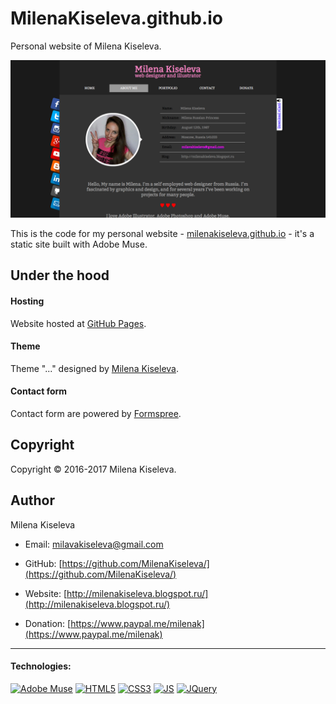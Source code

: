 # MilenaKiseleva.github.io

Personal website of Milena Kiseleva.

[![screenshot](https://github.com/MilenaKiseleva/milenakiseleva.github.io/blob/master/screenshot.png)]()

This is the code for my personal website - [milenakiseleva.github.io](https://milenakiseleva.github.io) - it's a static site built with Adobe Muse.


## Under the hood

#### Hosting

Website hosted at [GitHub Pages](https://pages.github.com).

#### Theme

Theme "..." designed by [Milena Kiseleva](https://milenakiseleva.github.io).

#### Contact form

Contact form are powered by [Formspree](https://formspree.io).


## Copyright

Copyright © 2016-2017 Milena Kiseleva.


## Author

Milena Kiseleva

* Email: milavakiseleva@gmail.com

* GitHub: [https://github.com/MilenaKiseleva/](https://github.com/MilenaKiseleva/)

* Website: [http://milenakiseleva.blogspot.ru/](http://milenakiseleva.blogspot.ru/)

* Donation: [https://www.paypal.me/milenak](https://www.paypal.me/milenak)


---
#### Technologies:

[![Adobe Muse](http://mycyberuniverse.com/public-files/images/logos/Adobe-Muse.png)]()
[![HTML5](http://mycyberuniverse.com/public-files/images/logos/HTML5.png)]()
[![CSS3](http://mycyberuniverse.com/public-files/images/logos/CSS3.png)]()
[![JS](http://mycyberuniverse.com/public-files/images/logos/JavaScript.png)]()
[![JQuery](http://mycyberuniverse.com/public-files/images/logos/jQurery.png)]()
